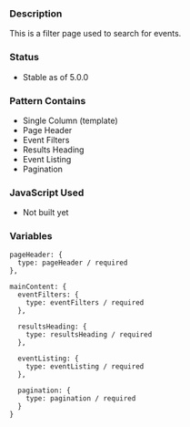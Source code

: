### Description
This is a filter page used to search for events.

### Status
* Stable as of 5.0.0

### Pattern Contains
* Single Column (template)
* Page Header
* Event Filters
* Results Heading
* Event Listing
* Pagination


### JavaScript Used
* Not built yet


### Variables
~~~
pageHeader: {
  type: pageHeader / required
},

mainContent: {
  eventFilters: {
    type: eventFilters / required
  },

  resultsHeading: {
    type: resultsHeading / required
  },

  eventListing: {
    type: eventListing / required
  },

  pagination: {
    type: pagination / required
  }
}
~~~

